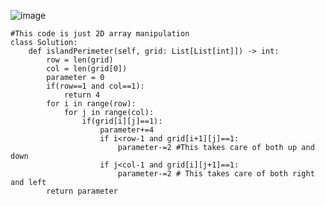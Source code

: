 
![image](https://github.com/abhyudaya12/Data_Structures_Algorithms/assets/28287783/336a70c1-e828-4e99-92bc-60ce473c4972)

```
#This code is just 2D array manipulation
class Solution:
    def islandPerimeter(self, grid: List[List[int]]) -> int:
        row = len(grid)
        col = len(grid[0])
        parameter = 0
        if(row==1 and col==1):
            return 4
        for i in range(row):
            for j in range(col):
                if(grid[i][j]==1):
                    parameter+=4
                    if i<row-1 and grid[i+1][j]==1:
                        parameter-=2 #This takes care of both up and down
                    if j<col-1 and grid[i][j+1]==1:
                        parameter-=2 # This takes care of both right and left
        return parameter

```
